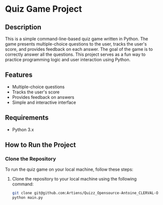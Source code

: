 # Quiz Game Project

## Description

This is a simple command-line-based quiz game written in Python. The game presents multiple-choice questions to the user, tracks the user's score, and provides feedback on each answer. The goal of the game is to correctly answer all the questions. This project serves as a fun way to practice programming logic and user interaction using Python.

## Features

- Multiple-choice questions
- Tracks the user's score
- Provides feedback on answers
- Simple and interactive interface

## Requirements

- Python 3.x

## How to Run the Project

### Clone the Repository

To run the quiz game on your local machine, follow these steps:

1. Clone the repository to your local machine using the following command:
   ```bash
   git clone git@github.com:Artiens/Quizz_Opensource-Antoine_CLERVAL-OCC1.git
   python main.py
